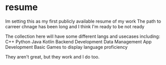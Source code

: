 # resume

Im setting this as my first publicly available resume of my work
The path to carreer chnage has been long and I think I'm ready to be not ready

The collection here will have some different langs and usecases including:
C++    Python    Java    Kotlin
Backend Development
Data Management
App Development
Basic Games to display language proficiency

They aren't great, but they work and I do too.

